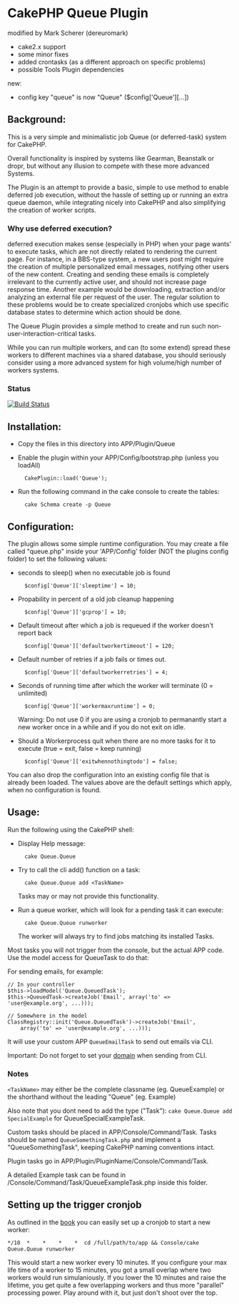 # CakePHP Queue Plugin

modified by Mark Scherer (dereuromark)
- cake2.x support
- some minor fixes
- added crontasks (as a different approach on specific problems)
- possible Tools Plugin dependencies

new:
- config key "queue" is now "Queue" ($config['Queue'][...])


## Background:

This is a very simple and minimalistic job Queue (or deferred-task) system for CakePHP.

Overall functionality is inspired by systems like Gearman, Beanstalk or dropr, but without
any illusion to compete with these more advanced Systems.

The Plugin is an attempt to provide a basic, simple to use method to enable deferred job execution,
without the hassle of setting up or running an extra queue daemon, while integrating nicely into
CakePHP and also simplifying the creation of worker scripts.

### Why use deferred execution?

deferred execution makes sense (especially in PHP) when your page wants' to execute tasks, which are not directly related to rendering the current page.
For instance, in a BBS-type system, a new users post might require the creation of multiple personalized email messages,
notifying other users of the new content.
Creating and sending these emails is completely irrelevant to the currently active user, and should not increase page response time.
Another example would be downloading, extraction and/or analyzing an external file per request of the user.
The regular solution to these problems would be to create specialized cronjobs which use specific database states to determine which action should be done.

The Queue Plugin provides a simple method to create and run such non-user-interaction-critical tasks.

While you can run multiple workers, and can (to some extend) spread these workers to different machines via a shared database,
you should seriously consider using a more advanced system for high volume/high number of workers systems.

### Status
[![Build Status](https://api.travis-ci.org/dereuromark/cakephp-queue.png)](https://travis-ci.org/dereuromark/cakephp-queue)


## Installation:

* Copy the files in this directory into APP/Plugin/Queue
* Enable the plugin within your APP/Config/bootstrap.php (unless you loadAll)

		CakePlugin::load('Queue');

* Run the following command in the cake console to create the tables:

		cake Schema create -p Queue


## Configuration:

The plugin allows some simple runtime configuration.
You may create a file called "queue.php" inside your 'APP/Config' folder (NOT the plugins config folder) to set the following values:

- seconds to sleep() when no executable job is found

		$config['Queue']['sleeptime'] = 10;

- Propability in percent of a old job cleanup happening

		$config['Queue']['gcprop'] = 10;

- Default timeout after which a job is requeued if the worker doesn't report back

		$config['Queue']['defaultworkertimeout'] = 120;

- Default number of retries if a job fails or times out.

		$config['Queue']['defaultworkerretries'] = 4;

- Seconds of running time after which the worker will terminate (0 = unlimited)

		$config['Queue']['workermaxruntime'] = 0;

	Warning: Do not use 0 if you are using a cronjob to permanantly start a new worker once in a while and if you do not exit on idle.

- Should a Workerprocess quit when there are no more tasks for it to execute (true = exit, false = keep running)

		$config['Queue']['exitwhennothingtodo'] = false;

You can also drop the configuration into an existing config file that is already been loaded.
The values above are the default settings which apply, when no configuration is found.


## Usage:

Run the following using the CakePHP shell:

* Display Help message:

		cake Queue.Queue

* Try to call the cli add() function on a task:

		cake Queue.Queue add <TaskName>

	Tasks may or may not provide this functionality.

* Run a queue worker, which will look for a pending task it can execute:

		cake Queue.Queue runworker

	The worker will always try to find jobs matching its installed Tasks.


Most tasks you will not trigger from the console, but the actual APP code.
Use the model access for QueueTask to do that:

For sending emails, for example:

	// In your controller
	$this->loadModel('Queue.QueuedTask');
	$this->QueuedTask->createJob('Email', array('to' => 'user@example.org', ...)));

	// Somewhere in the model
	ClassRegistry::init('Queue.QueuedTask')->createJob('Email',
		array('to' => 'user@example.org', ...)));

It will use your custom APP `QueueEmailTask` to send out emails via CLI.

Important: Do not forget to set your [domain](http://book.cakephp.org/2.0/en/core-utility-libraries/email.html#sending-emails-from-cli) when sending from CLI.

### Notes
`<TaskName>` may either be the complete classname (eg. QueueExample) or the shorthand without the leading "Queue" (eg. Example)

Also note that you dont need to add the type ("Task"): `cake Queue.Queue add SpecialExample` for QueueSpecialExampleTask.

Custom tasks should be placed in APP/Console/Command/Task.
Tasks should be named `QueueSomethingTask.php` and implement a "QueueSomethingTask", keeping CakePHP naming conventions intact.

Plugin tasks go in APP/Plugin/PluginName/Console/Command/Task.

A detailed Example task can be found in /Console/Command/Task/QueueExampleTask.php inside this folder.

## Setting up the trigger cronjob
As outlined in the [book](http://book.cakephp.org/2.0/en/console-and-shells/cron-jobs.html) you can easily set up a cronjob
to start a new worker:

	*/10  *    *    *    *  cd /full/path/to/app && Console/cake Queue.Queue runworker

This would start a new worker every 10 minutes. If you configure your max life time of a worker to 15 minutes, you
got a small overlap where two workers would run simulaniously. If you lower the 10 minutes and raise the lifetime, you
get quite a few overlapping workers and thus more "parallel" processing power.
Play around with it, but just don't shoot over the top.

